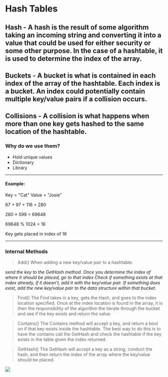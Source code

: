 # Hash Tables

## Hash - A hash is the result of some algorithm taking an incoming string and converting it into a value that could be used for either security or some other purpose. In the case of a hashtable, it is used to determine the index of the array.

## Buckets - A bucket is what is contained in each index of the array of the hashtable. Each index is a bucket. An index could potentially contain multiple key/value pairs if a collision occurs.

## Collisions - A collision is what happens when more than one key gets hashed to the same location of the hashtable.


### Why do we use them?
- Hold unique values
- Dictionary
- Library

<hr>


#### Example:

Key = "Cat"
Value = "Josie"

67 + 97 + 116 = 280

280 * 599 = 69648

69648 % 1024 = 16

Key gets placed in index of 16


<hr>


### Internal Methods
> Add()
When adding a new key/value pair to a hashtable:

_send the key to the GetHash method.
Once you determine the index of where it should be placed, go to that index
Check if something exists at that index already, if it doesn’t, add it with the key/value pair.
If something does exist, add the new key/value pair to the data structure within that bucket._

> Find()
The Find takes in a key, gets the Hash, and goes to the index location specified. Once at the index location is found in the array, it is then the responsibility of the algorithm the iterate through the bucket and see if the key exists and return the value.

> Contains()
The Contains method will accept a key, and return a bool on if that key exists inside the hashtable. The best way to do this is to have the contains call the GetHash and check the hashtable if the key exists in the table given the index returned.

> GetHash()
The GetHash will accept a key as a string, conduct the hash, and then return the index of the array where the key/value should be placed. 

![](https://yourbasic.org/algorithms/hash-table.png)


